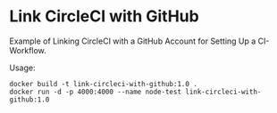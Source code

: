 # Link CircleCI with GitHub

Example of Linking CircleCI with a GitHub Account for Setting Up a CI-Workflow.  

Usage:  

```
docker build -t link-circleci-with-github:1.0 .
docker run -d -p 4000:4000 --name node-test link-circleci-with-github:1.0
```

